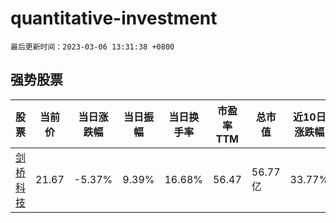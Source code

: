 # quantitative-investment

`最后更新时间：2023-03-06 13:31:38 +0800`

## 强势股票

|股票|当前价|当日涨跌幅|当日振幅|当日换手率|市盈率TTM|总市值|近10日涨跌幅|
|----|----|----|----|----|----|----|----|
|[剑桥科技](https://xueqiu.com/S/SH603083)|21.67|-5.37%|9.39%|16.68%|56.47|56.77亿|33.77%|
